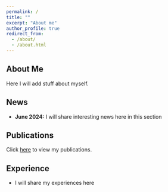 ```yaml
---
permalink: /
title: ""
excerpt: "About me"
author_profile: true
redirect_from: 
  - /about/
  - /about.html
---
```



## About Me
Here I will add stuff about myself.

## News

* **June 2024:** I will share interesting news here in this section

## Publications
Click [here](/publications/) to view my publications.

## Experience 
* I will share my experiences here
